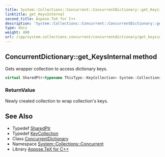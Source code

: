 ```yaml
---
title: System::Collections::Concurrent::ConcurrentDictionary::get_KeysInternal method
linktitle: get_KeysInternal
second_title: Aspose.TeX for C++
description: 'System::Collections::Concurrent::ConcurrentDictionary::get_KeysInternal method. Gets wrapper collection to access dictionary keys in C++.'
type: docs
weight: 400
url: /cpp/system.collections.concurrent/concurrentdictionary/get_keysinternal/
---
```

## ConcurrentDictionary::get_KeysInternal method


Gets wrapper collection to access dictionary keys.

```cpp
virtual SharedPtr<typename ThisType::KeyCollection> System::Collections::Concurrent::ConcurrentDictionary<TKey, TValue>::get_KeysInternal() const override
```


### ReturnValue

Newly created collection to wrap collection's keys.

## See Also

* Typedef [SharedPtr](../../../system/sharedptr/)
* Typedef [KeyCollection](../../../system.collections.generic/dictionary/keycollection/)
* Class [ConcurrentDictionary](../)
* Namespace [System::Collections::Concurrent](../../)
* Library [Aspose.TeX for C++](../../../)
